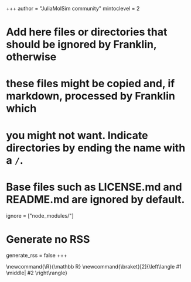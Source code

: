 <!--
Add here global page variables to use throughout your website.
-->
+++
author = "JuliaMolSim community"
mintoclevel = 2

# Add here files or directories that should be ignored by Franklin, otherwise
# these files might be copied and, if markdown, processed by Franklin which
# you might not want. Indicate directories by ending the name with a `/`.
# Base files such as LICENSE.md and README.md are ignored by default.
ignore = ["node_modules/"]

# Generate no RSS
generate_rss = false
+++

<!--
Add here global latex commands to use throughout your pages.
-->
\newcommand{\R}{\mathbb R}
\newcommand{\braket}[2]{\left\langle #1 \middle| #2 \right\rangle}
